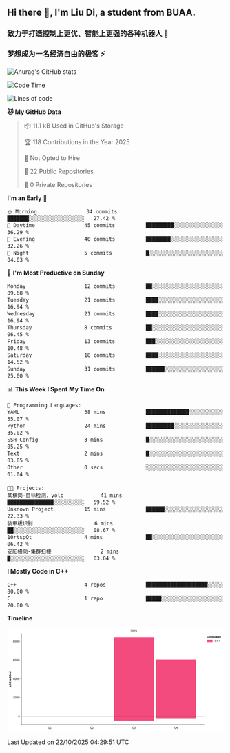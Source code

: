 ## Hi there 👋, I'm Liu Di, a student from BUAA.

### 致力于打造控制上更优、智能上更强的各种机器人 :robot:

### 梦想成为一名经济自由的极客 :zap:

![Anurag's GitHub stats](https://github-readme-stats.vercel.app/api?username=LemperorD)

<!--START_SECTION:waka-->
![Code Time](http://img.shields.io/badge/Code%20Time-37%20hrs%2052%20mins-blue)

![Lines of code](https://img.shields.io/badge/From%20Hello%20World%20I%27ve%20Written-14.5%20thousand%20lines%20of%20code-blue)

**🐱 My GitHub Data** 

> 📦 11.1 kB Used in GitHub's Storage 
 > 
> 🏆 118 Contributions in the Year 2025
 > 
> 🚫 Not Opted to Hire
 > 
> 📜 22 Public Repositories 
 > 
> 🔑 0 Private Repositories 
 > 
**I'm an Early 🐤** 

```text
🌞 Morning                34 commits          ███████░░░░░░░░░░░░░░░░░░   27.42 % 
🌆 Daytime                45 commits          █████████░░░░░░░░░░░░░░░░   36.29 % 
🌃 Evening                40 commits          ████████░░░░░░░░░░░░░░░░░   32.26 % 
🌙 Night                  5 commits           █░░░░░░░░░░░░░░░░░░░░░░░░   04.03 % 
```
📅 **I'm Most Productive on Sunday** 

```text
Monday                   12 commits          ██░░░░░░░░░░░░░░░░░░░░░░░   09.68 % 
Tuesday                  21 commits          ████░░░░░░░░░░░░░░░░░░░░░   16.94 % 
Wednesday                21 commits          ████░░░░░░░░░░░░░░░░░░░░░   16.94 % 
Thursday                 8 commits           ██░░░░░░░░░░░░░░░░░░░░░░░   06.45 % 
Friday                   13 commits          ███░░░░░░░░░░░░░░░░░░░░░░   10.48 % 
Saturday                 18 commits          ████░░░░░░░░░░░░░░░░░░░░░   14.52 % 
Sunday                   31 commits          ██████░░░░░░░░░░░░░░░░░░░   25.00 % 
```


📊 **This Week I Spent My Time On** 

```text
💬 Programming Languages: 
YAML                     38 mins             ██████████████░░░░░░░░░░░   55.07 % 
Python                   24 mins             █████████░░░░░░░░░░░░░░░░   35.02 % 
SSH Config               3 mins              █░░░░░░░░░░░░░░░░░░░░░░░░   05.25 % 
Text                     2 mins              █░░░░░░░░░░░░░░░░░░░░░░░░   03.05 % 
Other                    0 secs              ░░░░░░░░░░░░░░░░░░░░░░░░░   01.04 % 

🐱‍💻 Projects: 
某横向-目标检测，yolo            41 mins             ███████████████░░░░░░░░░░   59.52 % 
Unknown Project          15 mins             ██████░░░░░░░░░░░░░░░░░░░   22.33 % 
装甲板识别                    6 mins              ██░░░░░░░░░░░░░░░░░░░░░░░   08.67 % 
10rtspQt                 4 mins              ██░░░░░░░░░░░░░░░░░░░░░░░   06.42 % 
安阳横向-集群扫楼                2 mins              █░░░░░░░░░░░░░░░░░░░░░░░░   03.04 % 
```

**I Mostly Code in C++** 

```text
C++                      4 repos             ████████████████████░░░░░   80.00 % 
C                        1 repo              █████░░░░░░░░░░░░░░░░░░░░   20.00 % 
```



**Timeline**

![Lines of Code chart](https://raw.githubusercontent.com/LemperorD/LemperorD/main/assets/bar_graph.png)


 Last Updated on 22/10/2025 04:29:51 UTC
<!--END_SECTION:waka-->


<!--
**LemperorD/LemperorD** is a ✨ _special_ ✨ repository because its `README.md` (this file) appears on your GitHub profile.

Here are some ideas to get you started:

- 🔭 I’m currently working on ...
- 🌱 I’m currently learning ...
- 👯 I’m looking to collaborate on ...
- 🤔 I’m looking for help with ...
- 💬 Ask me about ...
- 📫 How to reach me: ...
- 😄 Pronouns: ...
- ⚡ Fun fact: ...
-->
